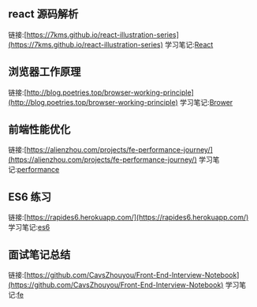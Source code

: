 ## react 源码解析
链接:[https://7kms.github.io/react-illustration-series](https://7kms.github.io/react-illustration-series)
学习笔记:[React](./react.md)

## 浏览器工作原理
链接:[http://blog.poetries.top/browser-working-principle](http://blog.poetries.top/browser-working-principle)
学习笔记:[Brower](./brower.md)

## 前端性能优化
链接:[https://alienzhou.com/projects/fe-performance-journey/](https://alienzhou.com/projects/fe-performance-journey/)
学习笔记:[performance](./performance.md)

## ES6 练习
链接:[https://rapides6.herokuapp.com/](https://rapides6.herokuapp.com/)
学习笔记:[es6](./es6.md)

## 面试笔记总结
链接:[https://github.com/CavsZhouyou/Front-End-Interview-Notebook](https://github.com/CavsZhouyou/Front-End-Interview-Notebook)
学习笔记:[fe](./fe.md)
